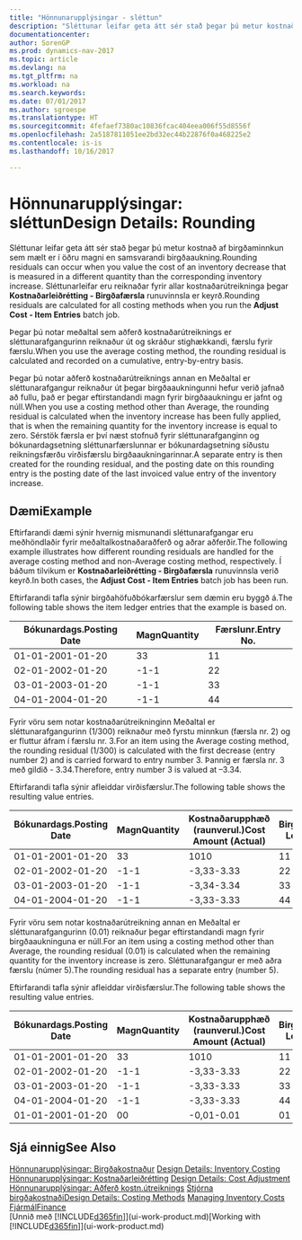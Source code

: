 ```yaml
---
title: "Hönnunarupplýsingar - sléttun"
description: "Sléttunar leifar geta átt sér stað þegar þú metur kostnað af birgðaminnkun sem mælt er í öðru magni en samsvarandi birgðaaukning. Sléttunarleifar eru reiknaðar fyrir allar kostnaðarútreikninga þegar **Kostnaðarleiðrétting Birgðafærsla** runuvinnsla er keyrð."
documentationcenter: 
author: SorenGP
ms.prod: dynamics-nav-2017
ms.topic: article
ms.devlang: na
ms.tgt_pltfrm: na
ms.workload: na
ms.search.keywords: 
ms.date: 07/01/2017
ms.author: sgroespe
ms.translationtype: HT
ms.sourcegitcommit: 4fefaef7380ac10836fcac404eea006f55d8556f
ms.openlocfilehash: 2a5187811051ee2bd32ec44b22876f0a468225e2
ms.contentlocale: is-is
ms.lasthandoff: 10/16/2017

---
```

# <a name="design-details-rounding"></a><span data-ttu-id="49741-104">Hönnunarupplýsingar: sléttun</span><span class="sxs-lookup"><span data-stu-id="49741-104">Design Details: Rounding</span></span>
<span data-ttu-id="49741-105">Sléttunar leifar geta átt sér stað þegar þú metur kostnað af birgðaminnkun sem mælt er í öðru magni en samsvarandi birgðaaukning.</span><span class="sxs-lookup"><span data-stu-id="49741-105">Rounding residuals can occur when you value the cost of an inventory decrease that is measured in a different quantity than the corresponding inventory increase.</span></span> <span data-ttu-id="49741-106">Sléttunarleifar eru reiknaðar fyrir allar kostnaðarútreikninga þegar **Kostnaðarleiðrétting - Birgðafærsla** runuvinnsla er keyrð.</span><span class="sxs-lookup"><span data-stu-id="49741-106">Rounding residuals are calculated for all costing methods when you run the **Adjust Cost - Item Entries** batch job.</span></span>  

 <span data-ttu-id="49741-107">Þegar þú notar meðaltal sem aðferð kostnaðarútreiknings er sléttunarafgangurinn reiknaður út og skráður stighækkandi, færslu fyrir færslu.</span><span class="sxs-lookup"><span data-stu-id="49741-107">When you use the average costing method, the rounding residual is calculated and recorded on a cumulative, entry-by-entry basis.</span></span>  

 <span data-ttu-id="49741-108">Þegar þú notar aðferð kostnaðarútreiknings annan en Meðaltal er sléttunarafgangur reiknaður út þegar birgðaaukningunni hefur verið jafnað að fullu, það er þegar eftirstandandi magn fyrir birgðaaukningu er jafnt og núll.</span><span class="sxs-lookup"><span data-stu-id="49741-108">When you use a costing method other than Average, the rounding residual is calculated when the inventory increase has been fully applied, that is when the remaining quantity for the inventory increase is equal to zero.</span></span> <span data-ttu-id="49741-109">Sérstök færsla er því næst stofnuð fyrir sléttunarafganginn og bókunardagsetning sléttunarfærslunnar er bókunardagsetning síðustu reikningsfærðu virðisfærslu birgðaaukningarinnar.</span><span class="sxs-lookup"><span data-stu-id="49741-109">A separate entry is then created for the rounding residual, and the posting date on this rounding entry is the posting date of the last invoiced value entry of the inventory increase.</span></span>  

## <a name="example"></a><span data-ttu-id="49741-110">Dæmi</span><span class="sxs-lookup"><span data-stu-id="49741-110">Example</span></span>  
 <span data-ttu-id="49741-111">Eftirfarandi dæmi sýnir hvernig mismunandi sléttunarafgangar eru meðhöndlaðir fyrir meðaltalkostnaðaraðferð og aðrar aðferðir.</span><span class="sxs-lookup"><span data-stu-id="49741-111">The following example illustrates how different rounding residuals are handled for the average costing method and non-Average costing method, respectively.</span></span> <span data-ttu-id="49741-112">Í báðum tilvikum er **Kostnaðarleiðrétting - Birgðafærsla** runuvinnsla verið keyrð.</span><span class="sxs-lookup"><span data-stu-id="49741-112">In both cases, the **Adjust Cost - Item Entries** batch job has been run.</span></span>  

 <span data-ttu-id="49741-113">Eftirfarandi tafla sýnir birgðahöfuðbókarfærslur sem dæmin eru byggð á.</span><span class="sxs-lookup"><span data-stu-id="49741-113">The following table shows the item ledger entries that the example is based on.</span></span>  

|<span data-ttu-id="49741-114">Bókunardags.</span><span class="sxs-lookup"><span data-stu-id="49741-114">Posting Date</span></span>|<span data-ttu-id="49741-115">Magn</span><span class="sxs-lookup"><span data-stu-id="49741-115">Quantity</span></span>|<span data-ttu-id="49741-116">Færslunr.</span><span class="sxs-lookup"><span data-stu-id="49741-116">Entry No.</span></span>|  
|------------------|--------------|---------------|  
|<span data-ttu-id="49741-117">01-01-20</span><span class="sxs-lookup"><span data-stu-id="49741-117">01-01-20</span></span>|<span data-ttu-id="49741-118">3</span><span class="sxs-lookup"><span data-stu-id="49741-118">3</span></span>|<span data-ttu-id="49741-119">1</span><span class="sxs-lookup"><span data-stu-id="49741-119">1</span></span>|  
|<span data-ttu-id="49741-120">02-01-20</span><span class="sxs-lookup"><span data-stu-id="49741-120">02-01-20</span></span>|<span data-ttu-id="49741-121">-1</span><span class="sxs-lookup"><span data-stu-id="49741-121">-1</span></span>|<span data-ttu-id="49741-122">2</span><span class="sxs-lookup"><span data-stu-id="49741-122">2</span></span>|  
|<span data-ttu-id="49741-123">03-01-20</span><span class="sxs-lookup"><span data-stu-id="49741-123">03-01-20</span></span>|<span data-ttu-id="49741-124">-1</span><span class="sxs-lookup"><span data-stu-id="49741-124">-1</span></span>|<span data-ttu-id="49741-125">3</span><span class="sxs-lookup"><span data-stu-id="49741-125">3</span></span>|  
|<span data-ttu-id="49741-126">04-01-20</span><span class="sxs-lookup"><span data-stu-id="49741-126">04-01-20</span></span>|<span data-ttu-id="49741-127">-1</span><span class="sxs-lookup"><span data-stu-id="49741-127">-1</span></span>|<span data-ttu-id="49741-128">4</span><span class="sxs-lookup"><span data-stu-id="49741-128">4</span></span>|  

 <span data-ttu-id="49741-129">Fyrir vöru sem notar kostnaðarútreikninginn Meðaltal er sléttunarafgangurinn (1/300) reiknaður með fyrstu minnkun (færsla nr. 2) og er fluttur áfram í færslu nr. 3.</span><span class="sxs-lookup"><span data-stu-id="49741-129">For an item using the Average costing method, the rounding residual (1/300) is calculated with the first decrease (entry number 2) and is carried forward to entry number 3.</span></span> <span data-ttu-id="49741-130">Þannig er færsla nr. 3 með gildið - 3.34.</span><span class="sxs-lookup"><span data-stu-id="49741-130">Therefore, entry number 3 is valued at –3.34.</span></span>  

 <span data-ttu-id="49741-131">Eftirfarandi tafla sýnir afleiddar virðisfærslur.</span><span class="sxs-lookup"><span data-stu-id="49741-131">The following table shows the resulting value entries.</span></span>  

|<span data-ttu-id="49741-132">Bókunardags.</span><span class="sxs-lookup"><span data-stu-id="49741-132">Posting Date</span></span>|<span data-ttu-id="49741-133">Magn</span><span class="sxs-lookup"><span data-stu-id="49741-133">Quantity</span></span>|<span data-ttu-id="49741-134">Kostnaðarupphæð (raunverul.)</span><span class="sxs-lookup"><span data-stu-id="49741-134">Cost Amount (Actual)</span></span>|<span data-ttu-id="49741-135">Birgðafærslunr.</span><span class="sxs-lookup"><span data-stu-id="49741-135">Item Ledger Entry No.</span></span>|<span data-ttu-id="49741-136">Færslunr.</span><span class="sxs-lookup"><span data-stu-id="49741-136">Entry No.</span></span>|  
|------------------|--------------|----------------------------|---------------------------|---------------|  
|<span data-ttu-id="49741-137">01-01-20</span><span class="sxs-lookup"><span data-stu-id="49741-137">01-01-20</span></span>|<span data-ttu-id="49741-138">3</span><span class="sxs-lookup"><span data-stu-id="49741-138">3</span></span>|<span data-ttu-id="49741-139">10</span><span class="sxs-lookup"><span data-stu-id="49741-139">10</span></span>|<span data-ttu-id="49741-140">1</span><span class="sxs-lookup"><span data-stu-id="49741-140">1</span></span>|<span data-ttu-id="49741-141">1</span><span class="sxs-lookup"><span data-stu-id="49741-141">1</span></span>|  
|<span data-ttu-id="49741-142">02-01-20</span><span class="sxs-lookup"><span data-stu-id="49741-142">02-01-20</span></span>|<span data-ttu-id="49741-143">-1</span><span class="sxs-lookup"><span data-stu-id="49741-143">-1</span></span>|<span data-ttu-id="49741-144">-3,33</span><span class="sxs-lookup"><span data-stu-id="49741-144">-3.33</span></span>|<span data-ttu-id="49741-145">2</span><span class="sxs-lookup"><span data-stu-id="49741-145">2</span></span>|<span data-ttu-id="49741-146">2</span><span class="sxs-lookup"><span data-stu-id="49741-146">2</span></span>|  
|<span data-ttu-id="49741-147">03-01-20</span><span class="sxs-lookup"><span data-stu-id="49741-147">03-01-20</span></span>|<span data-ttu-id="49741-148">-1</span><span class="sxs-lookup"><span data-stu-id="49741-148">-1</span></span>|<span data-ttu-id="49741-149">-3,34</span><span class="sxs-lookup"><span data-stu-id="49741-149">-3.34</span></span>|<span data-ttu-id="49741-150">3</span><span class="sxs-lookup"><span data-stu-id="49741-150">3</span></span>|<span data-ttu-id="49741-151">3</span><span class="sxs-lookup"><span data-stu-id="49741-151">3</span></span>|  
|<span data-ttu-id="49741-152">04-01-20</span><span class="sxs-lookup"><span data-stu-id="49741-152">04-01-20</span></span>|<span data-ttu-id="49741-153">-1</span><span class="sxs-lookup"><span data-stu-id="49741-153">-1</span></span>|<span data-ttu-id="49741-154">-3,33</span><span class="sxs-lookup"><span data-stu-id="49741-154">-3.33</span></span>|<span data-ttu-id="49741-155">4</span><span class="sxs-lookup"><span data-stu-id="49741-155">4</span></span>|<span data-ttu-id="49741-156">4</span><span class="sxs-lookup"><span data-stu-id="49741-156">4</span></span>|  

 <span data-ttu-id="49741-157">Fyrir vöru sem notar kostnaðarútreikning annan en Meðaltal er sléttunarafgangurinn (0.01) reiknaður þegar eftirstandandi magn fyrir birgðaaukninguna er núll.</span><span class="sxs-lookup"><span data-stu-id="49741-157">For an item using a costing method other than Average, the rounding residual (0.01) is calculated when the remaining quantity for the inventory increase is zero.</span></span> <span data-ttu-id="49741-158">Sléttunarafgangur er með aðra færslu (númer 5).</span><span class="sxs-lookup"><span data-stu-id="49741-158">The rounding residual has a separate entry (number 5).</span></span>  

 <span data-ttu-id="49741-159">Eftirfarandi tafla sýnir afleiddar virðisfærslur.</span><span class="sxs-lookup"><span data-stu-id="49741-159">The following table shows the resulting value entries.</span></span>  

|<span data-ttu-id="49741-160">Bókunardags.</span><span class="sxs-lookup"><span data-stu-id="49741-160">Posting Date</span></span>|<span data-ttu-id="49741-161">Magn</span><span class="sxs-lookup"><span data-stu-id="49741-161">Quantity</span></span>|<span data-ttu-id="49741-162">Kostnaðarupphæð (raunverul.)</span><span class="sxs-lookup"><span data-stu-id="49741-162">Cost Amount (Actual)</span></span>|<span data-ttu-id="49741-163">Birgðafærslunr.</span><span class="sxs-lookup"><span data-stu-id="49741-163">Item Ledger Entry No.</span></span>|<span data-ttu-id="49741-164">Færslunr.</span><span class="sxs-lookup"><span data-stu-id="49741-164">Entry No.</span></span>|  
|------------------|--------------|----------------------------|---------------------------|---------------|  
|<span data-ttu-id="49741-165">01-01-20</span><span class="sxs-lookup"><span data-stu-id="49741-165">01-01-20</span></span>|<span data-ttu-id="49741-166">3</span><span class="sxs-lookup"><span data-stu-id="49741-166">3</span></span>|<span data-ttu-id="49741-167">10</span><span class="sxs-lookup"><span data-stu-id="49741-167">10</span></span>|<span data-ttu-id="49741-168">1</span><span class="sxs-lookup"><span data-stu-id="49741-168">1</span></span>|<span data-ttu-id="49741-169">1</span><span class="sxs-lookup"><span data-stu-id="49741-169">1</span></span>|  
|<span data-ttu-id="49741-170">02-01-20</span><span class="sxs-lookup"><span data-stu-id="49741-170">02-01-20</span></span>|<span data-ttu-id="49741-171">-1</span><span class="sxs-lookup"><span data-stu-id="49741-171">-1</span></span>|<span data-ttu-id="49741-172">-3,33</span><span class="sxs-lookup"><span data-stu-id="49741-172">-3.33</span></span>|<span data-ttu-id="49741-173">2</span><span class="sxs-lookup"><span data-stu-id="49741-173">2</span></span>|<span data-ttu-id="49741-174">2</span><span class="sxs-lookup"><span data-stu-id="49741-174">2</span></span>|  
|<span data-ttu-id="49741-175">03-01-20</span><span class="sxs-lookup"><span data-stu-id="49741-175">03-01-20</span></span>|<span data-ttu-id="49741-176">-1</span><span class="sxs-lookup"><span data-stu-id="49741-176">-1</span></span>|<span data-ttu-id="49741-177">-3,33</span><span class="sxs-lookup"><span data-stu-id="49741-177">-3.33</span></span>|<span data-ttu-id="49741-178">3</span><span class="sxs-lookup"><span data-stu-id="49741-178">3</span></span>|<span data-ttu-id="49741-179">3</span><span class="sxs-lookup"><span data-stu-id="49741-179">3</span></span>|  
|<span data-ttu-id="49741-180">04-01-20</span><span class="sxs-lookup"><span data-stu-id="49741-180">04-01-20</span></span>|<span data-ttu-id="49741-181">-1</span><span class="sxs-lookup"><span data-stu-id="49741-181">-1</span></span>|<span data-ttu-id="49741-182">-3,33</span><span class="sxs-lookup"><span data-stu-id="49741-182">-3.33</span></span>|<span data-ttu-id="49741-183">4</span><span class="sxs-lookup"><span data-stu-id="49741-183">4</span></span>|<span data-ttu-id="49741-184">4</span><span class="sxs-lookup"><span data-stu-id="49741-184">4</span></span>|  
|<span data-ttu-id="49741-185">01-01-20</span><span class="sxs-lookup"><span data-stu-id="49741-185">01-01-20</span></span>|<span data-ttu-id="49741-186">0</span><span class="sxs-lookup"><span data-stu-id="49741-186">0</span></span>|<span data-ttu-id="49741-187">-0,01</span><span class="sxs-lookup"><span data-stu-id="49741-187">-0.01</span></span>|<span data-ttu-id="49741-188">0</span><span class="sxs-lookup"><span data-stu-id="49741-188">1</span></span>|<span data-ttu-id="49741-189">5</span><span class="sxs-lookup"><span data-stu-id="49741-189">5</span></span>|  

## <a name="see-also"></a><span data-ttu-id="49741-190">Sjá einnig</span><span class="sxs-lookup"><span data-stu-id="49741-190">See Also</span></span>  
 <span data-ttu-id="49741-191">[Hönnunarupplýsingar: Birgðakostnaður](design-details-inventory-costing.md) </span><span class="sxs-lookup"><span data-stu-id="49741-191">[Design Details: Inventory Costing](design-details-inventory-costing.md) </span></span>  
 <span data-ttu-id="49741-192">[Hönnunarupplýsingar: Kostnaðarleiðrétting](design-details-cost-adjustment.md) </span><span class="sxs-lookup"><span data-stu-id="49741-192">[Design Details: Cost Adjustment](design-details-cost-adjustment.md) </span></span>  
 <span data-ttu-id="49741-193">[Hönnunarupplýsingar: Aðferð kostn.útreiknings](design-details-costing-methods.md) [Stjórna birgðakostnaði](finance-manage-inventory-costs.md)</span><span class="sxs-lookup"><span data-stu-id="49741-193">[Design Details: Costing Methods](design-details-costing-methods.md) [Managing Inventory Costs](finance-manage-inventory-costs.md)</span></span>  
 [<span data-ttu-id="49741-194">Fjármál</span><span class="sxs-lookup"><span data-stu-id="49741-194">Finance</span></span>](finance.md)  
 <span data-ttu-id="49741-195">[Unnið með [!INCLUDE[d365fin](includes/d365fin_md.md)]](ui-work-product.md)</span><span class="sxs-lookup"><span data-stu-id="49741-195">[Working with [!INCLUDE[d365fin](includes/d365fin_md.md)]](ui-work-product.md)</span></span>

